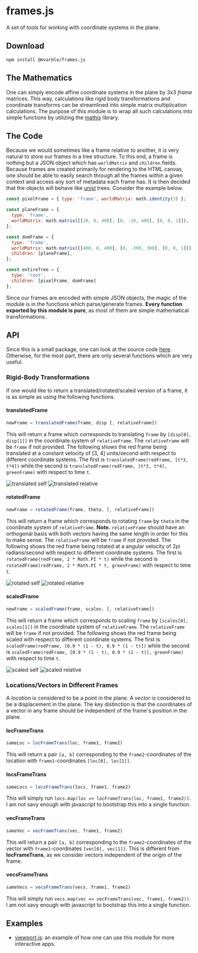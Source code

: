 # frames.js

A set of tools for working with coordinate systems in the plane.

## Download

```
npm install @mvarble/frames.js
```

## The Mathematics

One can simply encode affine coordinate systems in the plane by 3x3 *frame* matrices.
This way, calculations like rigid body transformations and coordinate transforms can be streamlined into simple matrix multiplication calculations.
The purpose of this module is to wrap all such calculations into simple functions by utilizing the [mathjs](https://github.com/josdejong/mathjs) library.

## The Code

Because we would sometimes like a frame relative to another, it is very natural to store our frames in a tree structure.
To this end, a frame is nothing but a JSON object which has `worldMatrix` and `children` fields.
Because frames are created primarily for rendering to the HTML canvas, one should be able to easily search through all the frames within a given context and access any sort of metadata each frame has.
It is then decided that the objects will behave like [unist](https://github.com/syntax-tree/unist) trees.
Consider the example below.

```js
const pixelFrame = { type: 'frame', worldMatrix: math.identity(3) };

const planeFrame = {
  type: 'frame',
  worldMatrix: math.matrix([[10, 0, 400], [0, -10, 400], [0, 0, 1]]),
};

const domFrame = { 
  type: 'frame',
  worldMatrix: math.matrix([[400, 0, 400], [0, -300, 300], [0, 0, 1]]),
  children: [planeFrame],
};

const entireTree = {
  type: 'root',
  children: [pixelFrame, domFrame]
};
```

Since our frames are encoded with simple JSON objects, the magic of the module is in the functions which parse/generate frames.
**Every function exported by this module is pure**, as most of them are simple mathematical transformations.

## API

Since this is a small package, one can look at the source code [here](https://github.com/mvarble/frames.js/blob/master/src.js).
Otherwise, for the most part, there are only several functions which are very useful.

### Rigid-Body Transformations

If one would like to return a translated/rotated/scaled version of a frame, it is as simple as using the following functions.

#### translatedFrame

```js
newFrame = translatedFrame(frame, disp [, relativeFrame])
```

This will return a frame which corresponds to translating `frame` by `[disp[0], disp[1]]` in the coordinate system of `relativeFrame`. 
The `relativeFrame` will be `frame` if not provided.
The following shows the red frame being translated at a constant velocity of [3, 4] units/second with respect to different coordinate systems.
The first is `translatedFrame(redFrame, [t*3, t*4])` while the second is `translatedFrame(redFrame, [t*3, t*4], greenFrame)` with respect to time `t`.

![translated self](https://github.com/mvarble/frames.js/blob/master/examples/translated-self.gif)
![translated relative](https://github.com/mvarble/frames.js/blob/master/examples/translated-relative.gif)

#### rotatedFrame

```js
newFrame = rotatedFrame(frame, theta, [, relativeFrame])
```

This will return a frame which corresponds to rotating `frame` by `theta` in the coordinate system of `relativeFrame`. 
**Note.** `relativeFrame` should have an orthogonal basis with both vectors having the same length in order for this to make sense. The `relativeFrame` will be `frame` if not provided.
The following shows the red frame being rotated at a angular velocity of 2pi radians/second with respect to different coordinate systems.
The first is `rotatedFrame(redFrame, 2 * Math.PI * t)` while the second is `rotatedFrame(redFrame, 2 * Math.PI * t, greenFrame)` with respect to time `t`.

![rotated self](https://github.com/mvarble/frames.js/blob/master/examples/rotated-self.gif)
![rotated relative](https://github.com/mvarble/frames.js/blob/master/examples/rotated-relative.gif)


#### scaledFrame

```js
newFrame = scaledFrame(frame, scales, [, relativeFrame])
```

This will return a frame which corresponds to scaling `frame` by `[scales[0], scales[1]]` in the coordinate system of `relativeFrame`. The `relativeFrame` will be `frame` if not provided.
The following shows the red frame being scaled with respect to different coordinate systems.
The first is `scaledFrame(redFrame, [0.9 * (1 - t), 0.9 * (1 - t)])` while the second is `scaledFrame(redFrame, [0.9 * (1 - t), 0.9 * (1 - t)], greenFrame)` with respect to time `t`.

![scaled self](https://github.com/mvarble/frames.js/blob/master/examples/scaled-self.gif)
![scaled relative](https://github.com/mvarble/frames.js/blob/master/examples/scaled-relative.gif)


### Locations/Vectors in Different Frames

A *location* is considered to be a point in the plane.
A *vector* is considered to be a displacement in the plane.
The key distinction is that the coordinates of a vector in any frame should be independent of the frame's position in the plane.

#### locFrameTrans

```js
sameLoc = locFrameTrans(loc, frame1, frame2)
```

This will return a pair `[a, b]` corresponding to the `frame2`-coordinates of the location with `frame1`-coordinates `[loc[0], loc[1]]`.

#### locsFrameTrans

```js
sameLocs = locsFrameTrans(locs, frame1, frame2)
```

This will simply run `locs.map(loc => locFrameTrans(loc, frame1, frame2))`. 
I am not savy enough with javascript to bootstrap this into a single function.

#### vecFrameTrans

```js
sameVec = vecFrameTrans(vec, frame1, frame2)
```

This will return a pair `[a, b]` corresponding to the `frame2`-coordinates of the vector with `frame1`-coordinates `[vec[0], vec[1]]`. 
This is different from **locFrameTrans**, as we consider vectors independent of the origin of the frame.

#### vecsFrameTrans

```js
sameVecs = vecsFrameTrans(vecs, frame1, frame2)
```

This will simply run `vecs.map(vec => vecFrameTrans(vec, frame1, frame2))`. 
I am not savy enough with javascript to bootstrap this into a single function.

## Examples

- [viewport.js](https://github.com/mvarble/viewport.js): an example of how one can use this module for more interactive apps.

